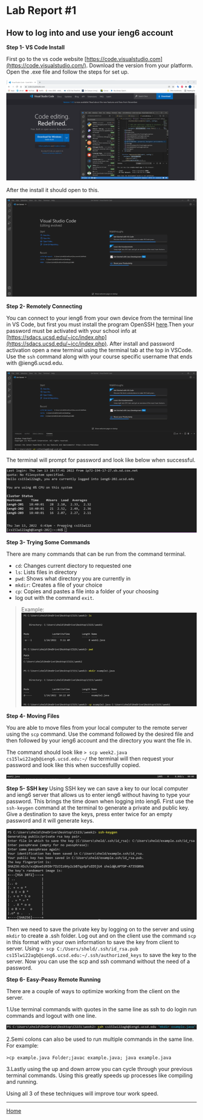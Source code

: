 # Lab Report #1
## How to log into and use your ieng6 account
**Step 1- VS Code Install**

First go to the vs code website [https://code.visualstudio.com](https://code.visualstudio.com/). Download the version from your platform. Open the .exe file and follow the steps for set up. 

![VScodesc](VsCodeSC.png)

After the install it should open to this.

![VScode](VSCodeIntro.png)

**Step 2- Remotely Connecting**

You can connect to your ieng6 from your own device from the terminal line in VS Code, but first you must install the program OpenSSH [here](https://docs.microsoft.com/en-us/windows-server/administration/openssh/openssh_install_firstuse).Then your password must be activated with your school info at [https://sdacs.ucsd.edu/~icc/index.php](https://sdacs.ucsd.edu/~icc/index.php). After install and password activation open a new terminal using the terminal tab at the top in VSCode. Use the `ssh` command along with your course specific username that ends with @ieng6.ucsd.edu.

![sshCommand](SSHCommand.png)

The terminal will prompt for password and look like below when successful.


![sshIn](sshlogin.png)





**Step 3- Trying Some Commands**

There are many commands that can be run from the command terminal.

* `cd`: Changes current diectory to requested one
* `ls`: Lists files in directory
* `pwd`: Shows what directory you are currently in
* `mkdir`: Creates a file of your choice
* `cp`: Copies and pastes a file into a folder of your choosing
* log out with the command `exit`.
>Example:
![Commands](CommonCommands.png)


**Step 4- Moving Files**

You are able to move files from your local computer to the remote server using the `scp` command. Use the command followed by the desired file and then followed by your ieng6 account and the directory you want the file in.

The command should look like `> scp week2.java cs15lwi22agb@ieng6.ucsd.edu:~/`
the terminal will then request your password and look like this when succesfullly copied.

![image](scpDone.png)


**Step 5- SSH key**
Using SSH key we can save a key to our local computer and ieng6 server that allows us to enter ieng6 without having to type your password. This brings the time down when logging into ieng6. First use the `ssh-keygen` command at the terminal to generate a private and public key. Give a destination to save the keys, press enter twice for an empty password and it will generate keys.

![sshKeygen](sshKeygen.png)

Then we need to save the private key by logging on to the server and using `mkdir` to create a .ssh folder. Log out and on the client use the command `scp` in this format with your own information to save the key from client to server. Using
`> scp C:/Users/sheld/.ssh/id_rsa.pub cs15lwi22agb@ieng6.ucsd.edu:~/.ssh/authorized_keys` to save the key to the server. Now you can use the scp and ssh command without the need of a password.



**Step 6- Easy-Peasy Remote Running**

There are a couple of ways to optimize working from the client on the server.

1.Use terminal commands with quotes in the same line as ssh to do login run commands and logout with one line.

![quoteCommand](quoteCommand.png)

2.Semi colons can also be used to run multiple commands in the same line. For example:

`>cp example.java Folder;javac example.java; java example.java`

3.Lastly using the up and down arrow you can cycle through your previous terminal commands. Using this greatly speeds up processes like compiling and running.

Using all 3 of these techniques will improve tour work speed.


---

[Home](https://shelfrench.github.io/cs15l-lab-reports)